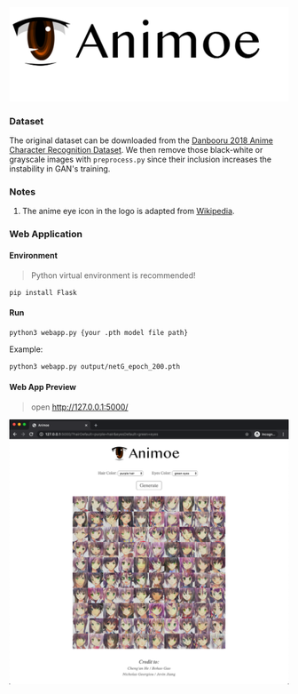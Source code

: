 <div align="center">
    <img width="700px" src="https://github.com/Fairyland0902/Animoe/raw/master/misc/Animoe.png">
</div>

### Dataset

The original dataset can be downloaded from the [Danbooru 2018 Anime Character Recognition Dataset](https://github.com/grapeot/Danbooru2018AnimeCharacterRecognitionDataset). We then remove those black-white or grayscale images with `preprocess.py` since their inclusion increases the instability in GAN's training.

### Notes

1. The anime eye icon in the logo is adapted from [Wikipedia](https://en.wikipedia.org/wiki/File:Anime_eye.svg).


### Web Application 

#### Environment
> Python virtual environment is recommended!

```bash
pip install Flask
```

#### Run

```bash
python3 webapp.py {your .pth model file path}
```

Example:
```bash
python3 webapp.py output/netG_epoch_200.pth
```

#### Web App Preview
> open http://127.0.0.1:5000/

![webapp](misc/webapp.png)
